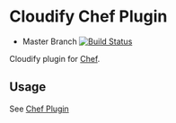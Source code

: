 # Cloudify Chef Plugin

* Master Branch [![Build Status](https://travis-ci.org/cloudify-cosmo/cloudify-chef-plugin.svg?branch=master)](https://travis-ci.org/cloudify-cosmo/cloudify-chef-plugin)

Cloudify plugin for [Chef](https://www.getchef.com/chef/).

## Usage

See [Chef Plugin](http://getcloudify.org/guide/plugin-chef.html)
